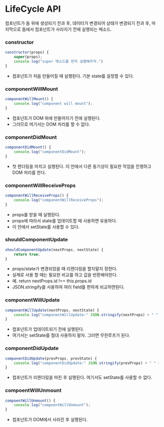 LifeCycle API
========================

컴포넌트가 돔 위에 생성되기 전과 후, 데이터가 변경되어 상태가 변경되기 전과 후, 마지막으로 돔에서 컴포넌트가 사라지기 전에 실행되는 메소드.

### constructor
```javascript
constructor(props) {
    super(props);
    console.log("super 메소드를 먼저 실행해주자.")
}
```

- 컴포넌트가 처음 만들어질 때 실행된다. 기본 state를 설정할 수 있다.

### componentWillMount 
```javascript
componentWillMount() {
    console.log("component will mount");
}
```

- 컴포넌트가 DOM 위에 만들어지기 전에 실행된다.
- 그러므로 여기서는 DOM 처리를 할 수 없다.

### componentDidMount
```javascript
componentDidMount() {
    console.log("componentDidMount");
}
```

- 첫 렌더링을 마치고 실행된다. 이 안에서 다른 동기성이 필요한 작업을 진행하고 DOM 처리를 한다.

### componentWillReceiveProps
```javascript
componentWillReceiveProps() {
    console.log("componentWillReceiveProps");
}
```

- props를 받을 때 실행된다.
- props에 따라서 state를 업데이트할 때 사용하면 유용하다.
- 이 안에서 setState를 사용할 수 있다.

### shouldComponentUpdate
```javascript
shouldComponentUpdate(nextProps, nextState) {
    return true;
}
```

- props/state가 변경되었을 때 리렌더링을 할지말지 정한다.
- 실제로 사용 할 때는 필요한 비교를 하고 값을 반환해야한다.
- 예. return nextProps.id !== this.props.id
- JSON.stringify를 사용하여 여러 field를 편하게 비교하면된다.

### componentWillUpdate
```javascript
componentWillUpdate(nextProps, nextState) {
    console.log("componentWillUpdate:" JSON.stringify(nextProps) + " " + " JSON.stringify(nextState));
}
```

- 컴포넌트가 업데이트되기 전에 실행된다.
- 여기서는 setState를 절대 사용하지 말자. 그러면 무한루프가 된다.

### componentDidUpdate
```javascript
componentDidUpdate(prevProps, prevState) {
    console.log("componentDidUpdate:" JSON.stringify(prevProps) + " " + " JSON.stringify(prevState));
}
```

- 컴포넌트가 리렌더링을 마친 후 실행된다. 여기서도 setState를 사용할 수 없다.

### compoentWillUnmount
```javascript
compoentWillUnmount() {
    console.log("compoentWillUnmount");
}
```

- 컴포넌트가 DOM에서 사라진 후 실행된다.
